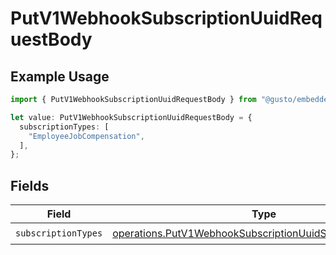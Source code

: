 # PutV1WebhookSubscriptionUuidRequestBody

## Example Usage

```typescript
import { PutV1WebhookSubscriptionUuidRequestBody } from "@gusto/embedded-api/models/operations/putv1webhooksubscriptionuuid.js";

let value: PutV1WebhookSubscriptionUuidRequestBody = {
  subscriptionTypes: [
    "EmployeeJobCompensation",
  ],
};
```

## Fields

| Field                                                                                                                                  | Type                                                                                                                                   | Required                                                                                                                               | Description                                                                                                                            |
| -------------------------------------------------------------------------------------------------------------------------------------- | -------------------------------------------------------------------------------------------------------------------------------------- | -------------------------------------------------------------------------------------------------------------------------------------- | -------------------------------------------------------------------------------------------------------------------------------------- |
| `subscriptionTypes`                                                                                                                    | [operations.PutV1WebhookSubscriptionUuidSubscriptionTypes](../../models/operations/putv1webhooksubscriptionuuidsubscriptiontypes.md)[] | :heavy_check_mark:                                                                                                                     | N/A                                                                                                                                    |